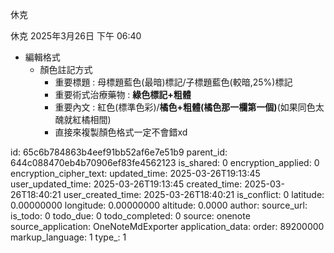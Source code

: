 休克

休克
2025年3月26日
下午 06:40
- 編輯格式
  - 顏色註記方式
    - 重要標題 : 母標題藍色(最暗)標記/子標題藍色(較暗,25%)標記
    - 重要術式治療藥物 : **綠色標記+粗體**
    - 重要內文 : 紅色(標準色彩)/**橘色+粗體(橘色那一欄第一個)**(如果同色太醜就紅橘相間)
    - 直接來複製顏色格式一定不會錯xd



id: 65c6b784863b4eef91bb52af6e7e51b9
parent_id: 644c088470eb4b70906ef83fe4562123
is_shared: 0
encryption_applied: 0
encryption_cipher_text: 
updated_time: 2025-03-26T19:13:45
user_updated_time: 2025-03-26T19:13:45
created_time: 2025-03-26T18:40:21
user_created_time: 2025-03-26T18:40:21
is_conflict: 0
latitude: 0.00000000
longitude: 0.00000000
altitude: 0.0000
author: 
source_url: 
is_todo: 0
todo_due: 0
todo_completed: 0
source: onenote
source_application: OneNoteMdExporter
application_data: 
order: 89200000
markup_language: 1
type_: 1